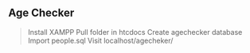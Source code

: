 ## Age Checker

> Install XAMPP
> Pull folder in htcdocs
> Create agechecker database
> Import people.sql 
> Visit localhost/agecheker/